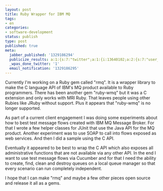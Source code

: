 ```yaml
---
layout: post
title: Ruby Wrapper for IBM MQ
tags:
- en
categories:
- software-development
status: publish
type: post
published: true
meta:
  jabber_published: '1329186294'
  publicize_results: a:1:{s:7:"twitter";a:1:{i:13640102;a:2:{s:7:"user_id";s:10:"snscaimito";s:7:"post_id";s:18:"169245702512328704";}}}
  _wpas_done_twitter: '1'
  email_notification: '1329186295'
---
```

<p>Currently I'm working on a Ruby gem called "rmq". It is a wrapper library to make the C language API of IBM's MQ product available to Ruby programmers. There has been another gem "ruby-wmq" but it was a C extension and only works with MRI Ruby. That leaves people using other Rubies like JRuby without support. Plus it appears that "ruby-wmq" is no longer supported.</p>
<p>As part of a current client engagement I was doing some experiments about how to best test message flows created with IBM MQ Message Broker. For that I wrote a few helper classes for JUnit that use the Java API for the MQ product. Another experiment was to use SOAP to call into flows exposed as web services. And then I did a sample using the C API.</p>
<p>Eventually it appeared to be best to wrap the C API which also exposes all administrative functions that are not available via any other API. In the end I want to use test message flows via Cucumber and for that I need the ability to create, find, clean and destroy queues on a local queue manager so that every scenario can run completely independent.</p>
<p>I hope that I can make "rmq" and maybe a few other pieces open source and release it all as a gems.</p>
<p> </p>
